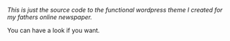 *This is just the source code to the functional wordpress theme I created for my fathers online newspaper.*

You can have a look if you want.
